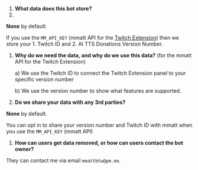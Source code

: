 1) **What data does this bot store?**
2) 
**None** by default.

If you use the `MM_API_KEY` (mmatt API for the [Twitch Extension](https://dashboard.twitch.tv/extensions/ukchm96ow4u5nykp34y56v8c14refh-0.0.1)) then we store your 1. Twitch ID and 2. AI TTS Donations Version Number.

1) **Why do we need the data, and why do we use this data?** (for the mmatt API for the Twitch Extension)
    
    a) We use the Twitch ID to connect the Twitch Extension panel to your specific version number
    
    b) We use the version number to show what features are supported.

1) **Do we share your data with any 3rd parties?**

**None** by default.

You can opt in to share your version number and Twitch ID with mmatt when you use the `MM_API_KEY` (mmatt API)

1) **How can users get data removed, or how can users contact the bot owner?**

They can contact me via email `mmattbtw@pm.me`.
